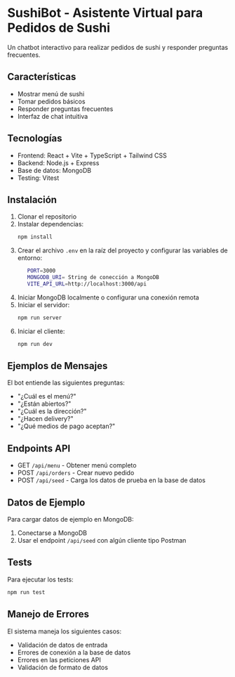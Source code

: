 # SushiBot - Asistente Virtual para Pedidos de Sushi

Un chatbot interactivo para realizar pedidos de sushi y responder preguntas frecuentes.

## Características

- Mostrar menú de sushi
- Tomar pedidos básicos
- Responder preguntas frecuentes
- Interfaz de chat intuitiva

## Tecnologías

- Frontend: React + Vite + TypeScript + Tailwind CSS
- Backend: Node.js + Express
- Base de datos: MongoDB
- Testing: Vitest

## Instalación

1. Clonar el repositorio
2. Instalar dependencias:
   ```bash
   npm install
   ```
3. Crear el archivo `.env` en la raíz del proyecto y configurar las variables de entorno:
   ```bash
      PORT=3000
      MONGODB_URI= String de conección a MongoDB
      VITE_API_URL=http://localhost:3000/api
   ```
4. Iniciar MongoDB localmente o configurar una conexión remota
5. Iniciar el servidor:
   ```bash
   npm run server
   ```
6. Iniciar el cliente:
   ```bash
   npm run dev
   ```

## Ejemplos de Mensajes

El bot entiende las siguientes preguntas:
- "¿Cuál es el menú?"
- "¿Están abiertos?"
- "¿Cuál es la dirección?"
- "¿Hacen delivery?"
- "¿Qué medios de pago aceptan?"

## Endpoints API

- GET `/api/menu` - Obtener menú completo
- POST `/api/orders` - Crear nuevo pedido
- POST `/api/seed` - Carga los datos de prueba en la base de datos

## Datos de Ejemplo

Para cargar datos de ejemplo en MongoDB:

1. Conectarse a MongoDB
2. Usar el endpoint `/api/seed` con algún cliente tipo Postman

## Tests

Para ejecutar los tests:
```bash
npm run test
```

## Manejo de Errores

El sistema maneja los siguientes casos:
- Validación de datos de entrada
- Errores de conexión a la base de datos
- Errores en las peticiones API
- Validación de formato de datos